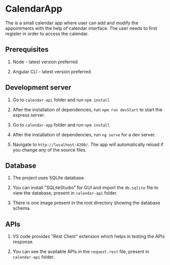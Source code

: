 # CalendarApp

The is a small calendar app where user can add and modify the appointments with the help of calendar interface.
The user needs to first register in order to access the calendar.



## Prerequisites

1. Node - latest version preferred

2. Angular CLI - latest version preferred



## Development server

1. Go to `calendar-api` folder and run `npm install`

2. After the installation of dependencies, run `npm run devStart` to start the express server. 

3. Go to `calendar-app` folder and run `npm install`

4. After the installation of dependencies, run `ng serve` for a dev server. 

5. Navigate to `http://localhost:4200/`. The app will automatically reload if you change any of the source files.



## Database

1. The project uses SQLite database.

2. You can install "SQLiteStudio" for GUI and import the `db.sqlite` file to view the database, present in `calendar-api` folder.

3. There is one image present in the root directory showing the database schema.



## APIs

1. VS code provides "Rest Client" extension which helps in testing the APIs response.

2. You can see the available APIs in the `request.rest` file, present in `calendar-api` folder.


